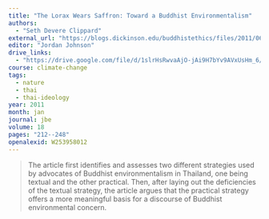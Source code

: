 ```yaml
---
title: "The Lorax Wears Saffron: Toward a Buddhist Environmentalism"
authors:
  - "Seth Devere Clippard"
external_url: "https://blogs.dickinson.edu/buddhistethics/files/2011/06/Clippard1.pdf"
editor: "Jordan Johnson"
drive_links:
  - "https://drive.google.com/file/d/1slrHsRwvaAjO-jAi9H7bYv9AVxUsHm_6/view?usp=drivesdk"
course: climate-change
tags:
  - nature
  - thai
  - thai-ideology
year: 2011
month: jan
journal: jbe
volume: 18
pages: "212--248"
openalexid: W253958012
---
```


> The article first identifies
and assesses two different strategies used by advocates of
Buddhist environmentalism in Thailand, one being textual
and the other practical.
Then, after laying out the
deficiencies of the textual strategy, the article argues that
the practical strategy offers a more meaningful basis for a
discourse of Buddhist environmental concern.
